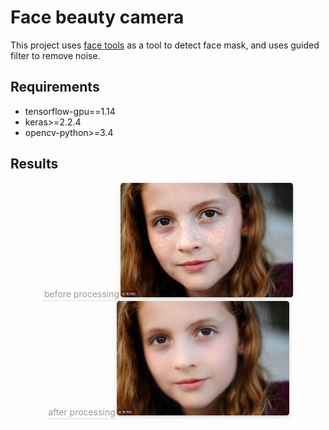 # Face beauty camera
This project uses [face tools](https://github.com/mrronjt/face-toolbox-keras) as a tool to detect face mask, and uses guided filter to remove noise.

## Requirements

 - tensorflow-gpu==1.14
 - keras>=2.2.4
 - opencv-python>=3.4

 
## Results

<center> <div style="color:orange; border-bottom: 1px solid #d9d9d9; display: inline-block; color: #999; padding: 2px;">before processing</div><img style="border-radius: 0.3125em; box-shadow: 0 2px 4px 0 rgba(34,36,38,.12),0 2px 10px 0 rgba(34,36,38,.08);" src="https://github.com/Septembit/facebeauty_camera/blob/master/1.jpeg"> <br> </center>


<center> <div style="color:orange; border-bottom: 1px solid #d9d9d9; display: inline-block; color: #999; padding: 2px;">after processing</div><img style="border-radius: 0.3125em; box-shadow: 0 2px 4px 0 rgba(34,36,38,.12),0 2px 10px 0 rgba(34,36,38,.08);" src="https://github.com/Septembit/facebeauty_camera/blob/master/result/post.jpg"> <br>  </center>



